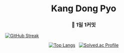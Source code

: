<div align=center>
  
# **Kang Dong Pyo**

</div>

<h3 align=center> 💪 1일 1커밋 </h3>

[![GitHub Streak](https://streak-stats.demolab.com/?user=97kzone)](https://git.io/streak-stats) 

<div align=center>
  
</div>

<div align=center>
  
[![Top Langs](https://github-readme-stats.vercel.app/api/top-langs/?username=97kzone&layout=compact&hide=javascript,html,css)](https://github.com/anuraghazra/github-readme-stats)
&nbsp;
[![Solved.ac Profile](http://mazassumnida.wtf/api/v2/generate_badge?boj=mmnm3)](https://solved.ac/mmnm3/)

</div>

